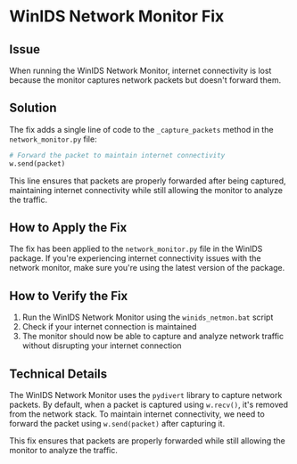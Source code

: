# WinIDS Network Monitor Fix

## Issue
When running the WinIDS Network Monitor, internet connectivity is lost because the monitor captures network packets but doesn't forward them.

## Solution
The fix adds a single line of code to the `_capture_packets` method in the `network_monitor.py` file:

```python
# Forward the packet to maintain internet connectivity
w.send(packet)
```

This line ensures that packets are properly forwarded after being captured, maintaining internet connectivity while still allowing the monitor to analyze the traffic.

## How to Apply the Fix
The fix has been applied to the `network_monitor.py` file in the WinIDS package. If you're experiencing internet connectivity issues with the network monitor, make sure you're using the latest version of the package.

## How to Verify the Fix
1. Run the WinIDS Network Monitor using the `winids_netmon.bat` script
2. Check if your internet connection is maintained
3. The monitor should now be able to capture and analyze network traffic without disrupting your internet connection

## Technical Details
The WinIDS Network Monitor uses the `pydivert` library to capture network packets. By default, when a packet is captured using `w.recv()`, it's removed from the network stack. To maintain internet connectivity, we need to forward the packet using `w.send(packet)` after capturing it.

This fix ensures that packets are properly forwarded while still allowing the monitor to analyze the traffic. 